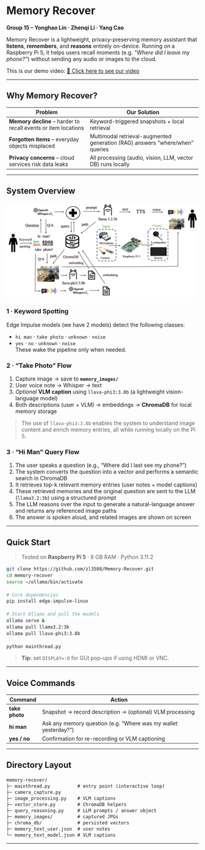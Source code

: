 # Memory Recover

**Group 15 – Yonghao Lin · Zhenqi Li · Yang Cao**

Memory Recover is a lightweight, privacy-preserving memory assistant that **listens**, **remembers**, and **reasons** entirely on-device. Running on a Raspberry Pi 5, it helps users recall moments (e.g. *“Where did I leave my phone?”*) without sending any audio or images to the cloud.

This is our demo video: [🎥 Click here to see our video](https://www.youtube.com/watch?v=puY44id-oYs&t=336s)

---

## Why Memory Recover?

| Problem | Our Solution |
|---------|--------------|
| **Memory decline** – harder to recall events or item locations | Keyword-triggered snapshots + local retrieval |
| **Forgotten items** – everyday objects misplaced | Multimodal retrieval-augmented generation (RAG) answers “where/when” queries |
| **Privacy concerns** – cloud services risk data leaks | All processing (audio, vision, LLM, vector DB) runs locally |

---

## System Overview

![System Overview](./system_overview.jpg)

### 1 · Keyword Spotting  
Edge Impulse models (we have 2 models) detect the following classes:  
- `hi man` · `take photo` · `unknown` · `noise`  
- `yes` · `no` · `unknown` · `noise`  
These wake the pipeline only when needed.

### 2 · “Take Photo” Flow  
1. Capture image → save to **`memory_images/`**  
2. User voice note → Whisper → text  
3. *Optional* **VLM caption** using `llava-phi3:3.8b` (a lightweight vision-language model)  
4. Both descriptions (user + VLM) → embeddings → **ChromaDB** for local memory storage  

> The use of `llava-phi3:3.8b` enables the system to understand image content and enrich memory entries, all while running locally on the Pi 5.

### 3 · “Hi Man” Query Flow  
1. The user speaks a question (e.g., “Where did I last see my phone?”)  
2. The system converts the question into a vector and performs a semantic search in ChromaDB  
3. It retrieves top-k relevant memory entries (user notes + model captions)  
4. These retrieved memories and the original question are sent to the LLM (`llama3.2:3b`) using a structured prompt  
5. The LLM reasons over the input to generate a natural-language answer and returns any referenced image paths  
6. The answer is spoken aloud, and related images are shown on screen

---

## Quick Start

> Tested on **Raspberry Pi 5** · 8 GB RAM · Python 3.11.2

```bash
git clone https://github.com/zl3508/Memory-Recover.git
cd memory-recover
source ~/ollama/bin/activate

# Core dependencies
pip install edge-impulse-linux

# Start Ollama and pull the models
ollama serve &
ollama pull llama3.2:3b
ollama pull llava-phi3:3.8b

python mainthread.py
```

> **Tip:** set `DISPLAY=:0` for GUI pop-ups if using HDMI or VNC.

---

## Voice Commands

| Command       | Action |
|---------------|--------|
| **take photo** | Snapshot → record description → (optional) VLM processing |
| **hi man**     | Ask any memory question (e.g. “Where was my wallet yesterday?”) |
| **yes / no**   | Confirmation for re-recording or VLM captioning |

---

## Directory Layout

```
memory-recover/
├─ mainthread.py          # entry point (interactive loop)
├─ camera_capture.py
├─ image_processing.py    # VLM captions
├─ vector_store.py        # ChromaDB helpers
├─ query_reasoning.py     # LLM prompts / answer object
├─ memory_images/         # captured JPGs
├─ chroma_db/             # persisted vectors
├─ memory_text_user.json  # user notes
└─ memory_text_model.json # VLM captions
```

---